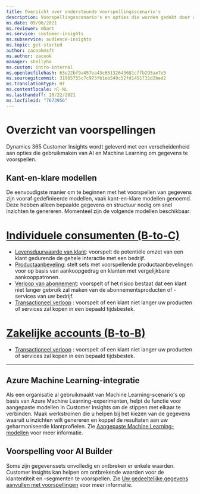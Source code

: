 ```yaml
---
title: Overzicht over ondersteunde voorspellingsscenario's
description: Voorspellingsscenario's en opties die worden gedekt door de Dynamics 365 Customer Insights-toepassing.
ms.date: 09/06/2021
ms.reviewer: mhart
ms.service: customer-insights
ms.subservice: audience-insights
ms.topic: get-started
author: zacookmsft
ms.author: zacook
manager: shellyha
ms.custom: intro-internal
ms.openlocfilehash: 63e22bf9a457ea43c65132643681cffb295ae7e5
ms.sourcegitcommit: 31985755c7c973fb1eb540c52fd1451731d2bed2
ms.translationtype: HT
ms.contentlocale: nl-NL
ms.lasthandoff: 10/22/2021
ms.locfileid: "7673956"
---
```

# <a name="predictions-overview"></a>Overzicht van voorspellingen

Dynamics 365 Customer Insights wordt geleverd met een verscheidenheid aan opties die gebruikmaken van AI en Machine Learning om gegevens te voorspellen. 

## <a name="out-of-box-models"></a>Kant-en-klare modellen

De eenvoudigste manier om te beginnen met het voorspellen van gegevens zijn vooraf gedefinieerde modellen, vaak kant-en-klare modellen genoemd. Deze hebben alleen bepaalde gegevens en structuur nodig om snel inzichten te genereren. Momenteel zijn de volgende modellen beschikbaar: 

# <a name="individual-consumers-b-to-c"></a>[Individuele consumenten (B-to-C)](#tab/b2c)

- [Levensduurwaarde van klant](predict-customer-lifetime-value.md): voorspelt de potentiële omzet van een klant gedurende de gehele interactie met een bedrijf.
- [Productaanbeveling](predict-product-recommendation.md): stelt sets met voorspellende productaanbevelingen voor op basis van aankoopgedrag en klanten met vergelijkbare aankooppatronen.
- [Verloop van abonnement](predict-subscription-churn.md): voorspelt of het risico bestaat dat een klant niet langer gebruik zal maken van de abonnementsproducten of -services van uw bedrijf.
- [Transactioneel verloop](predict-transactional-churn.md) : voorspelt of een klant niet langer uw producten of services zal kopen in een bepaald tijdsbestek.

# <a name="business-accounts-b-to-b"></a>[Zakelijke accounts (B-to-B)](#tab/b2b)

- [Transactioneel verloop](predict-transactional-churn.md) : voorspelt of een klant niet langer uw producten of services zal kopen in een bepaald tijdsbestek.

---


## <a name="azure-machine-learning-integration"></a>Azure Machine Learning-integratie

Als een organisatie al gebruikmaakt van Machine Learning-scenario's op basis van Azure Machine Learning-experimenten, helpt de functie voor aangepaste modellen in Customer Insights om de stippen met elkaar te verbinden. Maak werkstromen die u helpen bij het kiezen van de gegevens waaruit u inzichten wilt genereren en koppel de resultaten aan uw geharmoniseerde klantprofielen. Zie [Aangepaste Machine Learning-modellen](custom-models.md) voor meer informatie.

## <a name="ai-builder-prediction"></a>Voorspelling voor AI Builder

Soms zijn gegevenssets onvolledig en ontbreken er enkele waarden. Customer Insights kan helpen om ontbrekende waarden voor de klantentiteit en -segmenten te voorspellen. Zie [Uw gedeeltelijke gegevens aanvullen met voorspellingen](predictions.md) voor meer informatie.
